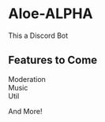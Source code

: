 # Aloe-ALPHA

This a Discord Bot

## Features to Come

Moderation<br>
Music<br>
Util<br>

And More!
